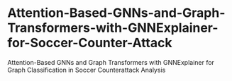 # Attention-Based-GNNs-and-Graph-Transformers-with-GNNExplainer-for-Soccer-Counter-Attack
Attention-Based GNNs and Graph Transformers with GNNExplainer for Graph Classification in Soccer Counterattack Analysis
